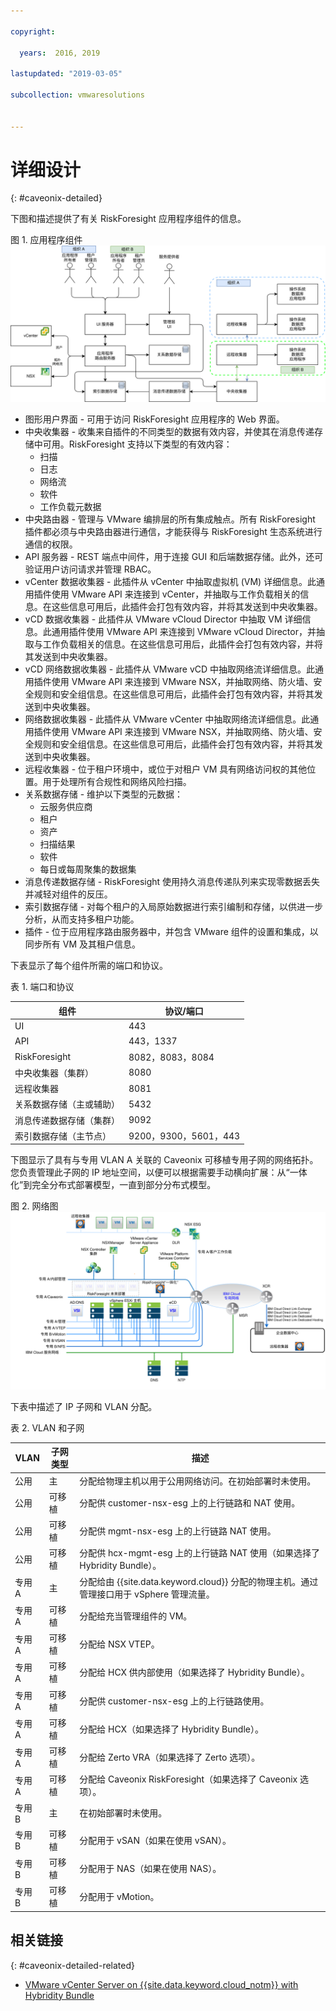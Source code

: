 ```yaml
---

copyright:

  years:  2016, 2019

lastupdated: "2019-03-05"

subcollection: vmwaresolutions


---
```


# 详细设计
{: #caveonix-detailed}

下图和描述提供了有关 RiskForesight 应用程序组件的信息。

图 1. 应用程序组件
![应用程序组件](caveonix-app-components.svg)

-	图形用户界面 - 可用于访问 RiskForesight 应用程序的 Web 界面。
-	中央收集器 - 收集来自插件的不同类型的数据有效内容，并使其在消息传递存储中可用。RiskForesight 支持以下类型的有效内容：
    - 扫描
    - 日志
    - 网络流
    - 软件
    - 工作负载元数据
- 中央路由器 - 管理与 VMware 编排层的所有集成触点。所有 RiskForesight 插件都必须与中央路由器进行通信，才能获得与 RiskForesight 生态系统进行通信的权限。
-	API 服务器 - REST 端点中间件，用于连接 GUI 和后端数据存储。此外，还可验证用户访问请求并管理 RBAC。
-	vCenter 数据收集器 - 此插件从 vCenter 中抽取虚拟机 (VM) 详细信息。此通用插件使用 VMware API 来连接到 vCenter，并抽取与工作负载相关的信息。在这些信息可用后，此插件会打包有效内容，并将其发送到中央收集器。
-	vCD 数据收集器 - 此插件从 VMware vCloud Director 中抽取 VM 详细信息。此通用插件使用 VMware API 来连接到 VMware vCloud Director，并抽取与工作负载相关的信息。在这些信息可用后，此插件会打包有效内容，并将其发送到中央收集器。
-	vCD 网络数据收集器 - 此插件从 VMware vCD 中抽取网络流详细信息。此通用插件使用 VMware API 来连接到 VMware NSX，并抽取网络、防火墙、安全规则和安全组信息。在这些信息可用后，此插件会打包有效内容，并将其发送到中央收集器。
-	网络数据收集器 - 此插件从 VMware vCenter 中抽取网络流详细信息。此通用插件使用 VMware API 来连接到 VMware NSX，并抽取网络、防火墙、安全规则和安全组信息。在这些信息可用后，此插件会打包有效内容，并将其发送到中央收集器。
-	远程收集器 - 位于租户环境中，或位于对租户 VM 具有网络访问权的其他位置。用于处理所有合规性和网络风险扫描。
-	关系数据存储 - 维护以下类型的元数据：
    - 云服务供应商
    - 租户
    - 资产
    - 扫描结果
    - 软件
    - 每日或每周聚集的数据集
- 消息传递数据存储 - RiskForesight 使用持久消息传递队列来实现零数据丢失并减轻对组件的反压。
- 索引数据存储 - 对每个租户的入局原始数据进行索引编制和存储，以供进一步分析，从而支持多租户功能。
- 插件 - 位于应用程序路由服务器中，并包含 VMware 组件的设置和集成，以同步所有 VM 及其租户信息。

下表显示了每个组件所需的端口和协议。

表 1. 端口和协议

|组件|协议/端口|
|---|---|
|UI|443|
|API|443，1337|
|RiskForesight|8082，8083，8084|
|中央收集器（集群）|8080|
|远程收集器|8081|
|关系数据存储（主或辅助）|5432|
|消息传递数据存储（集群）|9092|
|索引数据存储（主节点）|9200，9300，5601，443|

下图显示了具有与专用 VLAN A 关联的 Caveonix 可移植专用子网的网络拓扑。您负责管理此子网的 IP 地址空间，以便可以根据需要手动横向扩展：从“一体化”到完全分布式部署模型，一直到部分分布式模型。

图 2. 网络图
![网络图](caveonix-network.svg)

下表中描述了 IP 子网和 VLAN 分配。

表 2. VLAN 和子网

|VLAN|子网类型	|描述|
|---|---|---|
|公用|主|分配给物理主机以用于公用网络访问。在初始部署时未使用。|
|公用|可移植|分配供 customer-nsx-esg 上的上行链路和 NAT 使用。|
|公用|可移植|分配供 mgmt-nsx-esg 上的上行链路 NAT 使用。|
|公用|可移植|分配供 hcx-mgmt-esg 上的上行链路 NAT 使用（如果选择了 Hybridity Bundle）。|
|专用 A|主|分配给由 {{site.data.keyword.cloud}} 分配的物理主机。通过管理接口用于 vSphere 管理流量。|
|专用 A|可移植|分配给充当管理组件的 VM。|
|专用 A|可移植|分配给 NSX VTEP。|
|专用 A|可移植|分配给 HCX 供内部使用（如果选择了 Hybridity Bundle）。|
|专用 A|可移植|分配供 customer-nsx-esg 上的上行链路使用。|
|专用 A|可移植|分配给 HCX（如果选择了 Hybridity Bundle）。|
|专用 A|可移植|分配给 Zerto VRA（如果选择了 Zerto 选项）。|
|专用 A|可移植|分配给 Caveonix RiskForesight（如果选择了 Caveonix 选项）。|
|专用 B|主|在初始部署时未使用。|
|专用 B|可移植|分配用于 vSAN（如果在使用 vSAN）。|
|专用 B|可移植|分配用于 NAS（如果在使用 NAS）。|
|专用 B|可移植|分配用于 vMotion。|


## 相关链接
{: #caveonix-detailed-related}

* [VMware vCenter Server on {{site.data.keyword.cloud_notm}} with Hybridity Bundle](/docs/services/vmwaresolutions/archiref/vcs?topic=vmware-solutions-vcs-hybridity-intro)
